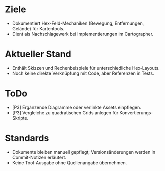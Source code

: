 # Ziele
- Dokumentiert Hex-Feld-Mechaniken (Bewegung, Entfernungen, Gelände) für Kartentools.
- Dient als Nachschlagewerk bei Implementierungen im Cartographer.

# Aktueller Stand
- Enthält Skizzen und Rechenbeispiele für unterschiedliche Hex-Layouts.
- Noch keine direkte Verknüpfung mit Code, aber Referenzen in Tests.

# ToDo
- [P3] Ergänzende Diagramme oder verlinkte Assets einpflegen.
- [P3] Vergleiche zu quadratischen Grids anlegen für Konvertierungs-Skripte.

# Standards
- Dokumente bleiben manuell gepflegt; Versionsänderungen werden in Commit-Notizen erläutert.
- Keine Tool-Ausgabe ohne Quellenangabe übernehmen.
